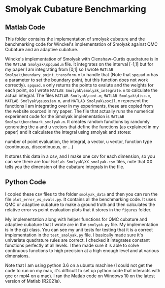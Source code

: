 # Smolyak Cubature Benchmarking
## Matlab Code
This folder contains the implementation of smolyak cubature and the benchmarking code for Winckel's implementation of Smolyak against QMC Cubature and an adaptive cubature.

Wincke's implementation of Smolyak with Clenshaw-Curtis quadrature is in the `MATLAB Smolyak\spquad.m` file. It integrates on the interval [-1,1] but for my paper I am integrating from [0,1] so I wrote `MATLAB Smolyak\boundary_point_transform.m` to handle that (Note that `spquad.m` has a parameter to set the boundary point, but this function does not work correctly). `spquad.m` only returns the points to evalute and the weights for each point, so I wrote `MATLAB Smolyak\smolyak_integrate.m` to calculate the actual integral. The files `MATLAB Smolyak\cont.m`, `MATLAB Smolyak\disc.m`, `MATLAB Smolyak\gaussian.m`, and `MATLAB Smolyak\oscil.m` represent the functions I am integrating over in my experiments, these are copied from the website sourced in my paper. The file that actually runs the numerical experiment code for the Smolyak implementation is `MATLAB Smolyak\benchmark_smolyak.m`. It creates random functions by randomly generating the a and u vectors that define the functions (as explained in my paper) and it calculates the integral using smolyak and stores:

number of point evaluation, the integral, a vector, u vector, function type (continuous, discontinuous, or ...)

It stores this data in a csv, and I make one csv for each dimension, so you can see there are four `Matlab Smolyak\XX_smolyak.csv` files, note that XX tells you the dimension of the cubature integrals in the file.
## Python Code
I copied these csv files to the folder `smolyak_data` and then you can run the file `plot_error_vs_evals.py`. It contains all the benchmarking code. It uses QMC or adaptive cubature to make a ground truth and then calculates the relative error vs point evaluation plots that it stores in the `figures` folder.

My implementation along with helper functions for QMC cubature and adaptive cubature that I wrote are in the `smolyak.py` file. My implementation is in the q() class. You can see my unit tests for testing that it is a correct implementation in the `test_smolyak.py` file. I basically made sure it's univariate quadrature rules are correct. I checked it integrates constant functions perfectly at all levels. I then made sure it is able to solve continuous functions to high precision at a high enough level and at various dimensions.

Note that I am using python 3.6 on a ubuntu machine (I could not get the code to run on my mac, it's difficult to set up python code that interacts with gcc or mpi4 on a mac). I ran the Matlab code on Windows 10 on the latest version of Matlab (R2021a).
